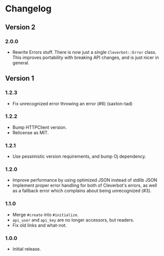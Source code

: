 # Changelog
## Version 2
### 2.0.0
* Rewrite Errors stuff. There is now just a single `Cleverbot::Error` class. This improves portability with breaking API changes, and is just nicer in general.

## Version 1
### 1.2.3
* Fix unrecognized error throwing an error (#6) (saxton-tad)

### 1.2.2
* Bump HTTPClient version.
* Relicense as MIT.

### 1.2.1
* Use pessimistic version requirements, and bump Oj dependency.

### 1.2.0
* Improve performance by using optimized JSON instead of stdlib JSON
* Implement proper error handling for both of Cleverbot's errors, as well as a fallback error which complains about being unrecognized (#3).

### 1.1.0
* Merge `#create` into `#initialize`.
* `api_user` and `api_key` are no longer accessors, but readers.
* Fix old links and what-not.

### 1.0.0
* Initial release.
